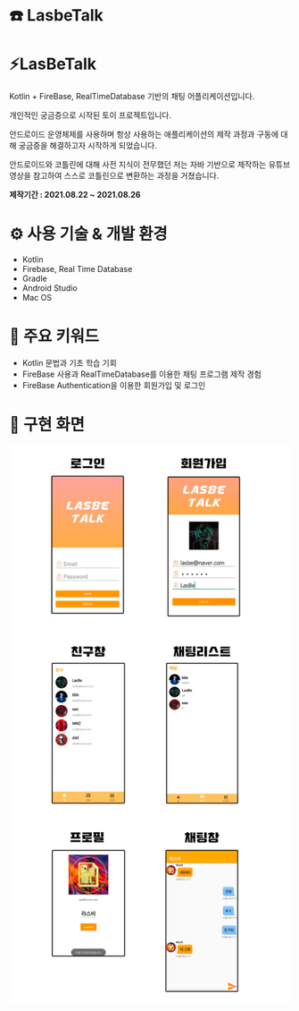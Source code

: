 # ☎️ LasbeTalk

# ⚡️LasBeTalk

Kotlin + FireBase, RealTimeDatabase 기반의 채팅 어플리케이션입니다.

개인적인 궁금증으로 시작된 토이 프로젝트입니다.

안드로이드 운영체제를 사용하며 항상 사용하는 애플리케이션의 제작 과정과 구동에 대해 궁금증을 해결하고자 시작하게 되었습니다.

안드로이드와 코틀린에 대해 사전 지식이 전무했던 저는 자바 기반으로 제작하는 유튜브 영상을 참고하여 스스로 코틀린으로 변환하는 과정을 거쳤습니다.

**제작기간 : 2021.08.22 ~ 2021.08.26**

# ⚙️ 사용 기술 & 개발 환경

- Kotlin
- Firebase, Real Time Database
- Gradle
- Android Studio
- Mac OS

# 📙 주요 키워드

- Kotlin 문법과 기초 학습 기회
- FireBase 사용과 RealTimeDatabase를 이용한 채팅 프로그램 제작 경험
- FireBase Authentication을 이용한 회원가입 및 로그인

# 📱 구현 화면

![LasbeTalk_View.jpg](%E2%98%8E%EF%B8%8F%20LasbeTalk%20ca6ec57a016a47418d88b88580e4dc8f/LasbeTalk_View.jpg)